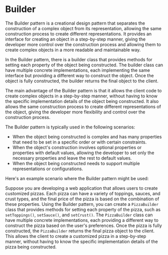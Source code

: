 # Builder

The Builder pattern is a creational design pattern that separates the construction of a complex object from its representation, allowing the same construction process to create different representations. It provides an interface for creating an object in a step-by-step manner, giving the developer more control over the construction process and allowing them to create complex objects in a more readable and maintainable way.

In the Builder pattern, there is a builder class that provides methods for setting each property of the object being constructed. The builder class can have multiple concrete implementations, each implementing the same interface but providing a different way to construct the object. Once the object is fully constructed, the builder returns the final object to the client.

The main advantage of the Builder pattern is that it allows the client code to create complex objects in a step-by-step manner, without having to know the specific implementation details of the object being constructed. It also allows the same construction process to create different representations of the object, giving the developer more flexibility and control over the construction process.

The Builder pattern is typically used in the following scenarios:

- When the object being constructed is complex and has many properties that need to be set in a specific order or with certain constraints.
- When the object's construction involves optional properties or properties with default values, allowing the developer to set only the necessary properties and leave the rest to default values.
- When the object being constructed needs to support multiple representations or configurations.

Here's an example scenario where the Builder pattern might be used:

Suppose you are developing a web application that allows users to create customized pizzas. Each pizza can have a variety of toppings, sauces, and crust types, and the final price of the pizza is based on the combination of these properties. Using the Builder pattern, you can create a `PizzaBuilder` class that provides methods for setting each property of the pizza, such as `setToppings()`, `setSauce()`, and `setCrust()`. The `PizzaBuilder` class can have multiple concrete implementations, each providing a different way to construct the pizza based on the user's preferences. Once the pizza is fully constructed, the `PizzaBuilder` returns the final pizza object to the client. This allows the client to create a customized pizza in a step-by-step manner, without having to know the specific implementation details of the pizza being constructed.
